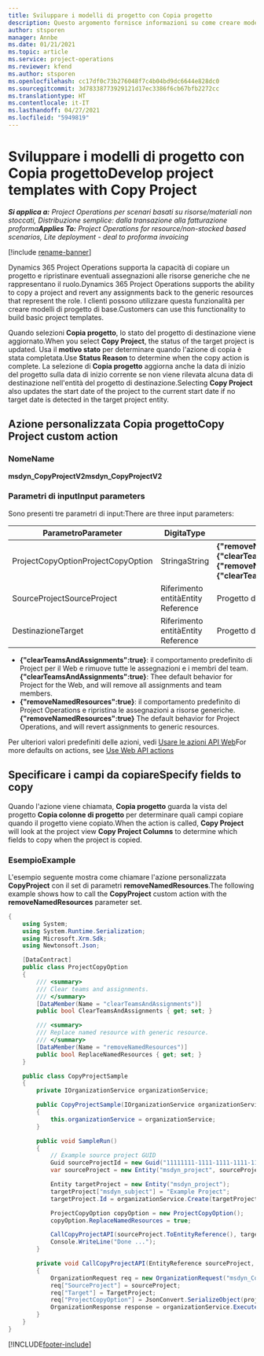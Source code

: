 ```yaml
---
title: Sviluppare i modelli di progetto con Copia progetto
description: Questo argomento fornisce informazioni su come creare modelli di progetto utilizzando l'azione personalizzata Copia progetto.
author: stsporen
manager: Annbe
ms.date: 01/21/2021
ms.topic: article
ms.service: project-operations
ms.reviewer: kfend
ms.author: stsporen
ms.openlocfilehash: cc17df0c73b276048f7c4b04bd9dc6644e828dc0
ms.sourcegitcommit: 3d78338773929121d17ec3386f6cb67bfb2272cc
ms.translationtype: HT
ms.contentlocale: it-IT
ms.lasthandoff: 04/27/2021
ms.locfileid: "5949819"
---
```

# <a name="develop-project-templates-with-copy-project"></a><span data-ttu-id="998ba-103">Sviluppare i modelli di progetto con Copia progetto</span><span class="sxs-lookup"><span data-stu-id="998ba-103">Develop project templates with Copy Project</span></span>

<span data-ttu-id="998ba-104">_**Si applica a:** Project Operations per scenari basati su risorse/materiali non stoccati, Distribuzione semplice: dalla transazione alla fatturazione proforma_</span><span class="sxs-lookup"><span data-stu-id="998ba-104">_**Applies To:** Project Operations for resource/non-stocked based scenarios, Lite deployment - deal to proforma invoicing_</span></span>

[!include [rename-banner](~/includes/cc-data-platform-banner.md)]

<span data-ttu-id="998ba-105">Dynamics 365 Project Operations supporta la capacità di copiare un progetto e ripristinare eventuali assegnazioni alle risorse generiche che ne rappresentano il ruolo.</span><span class="sxs-lookup"><span data-stu-id="998ba-105">Dynamics 365 Project Operations supports the ability to copy a project and revert any assignments back to the generic resources that represent the role.</span></span> <span data-ttu-id="998ba-106">I clienti possono utilizzare questa funzionalità per creare modelli di progetto di base.</span><span class="sxs-lookup"><span data-stu-id="998ba-106">Customers can use this functionality to build basic project templates.</span></span>

<span data-ttu-id="998ba-107">Quando selezioni **Copia progetto**, lo stato del progetto di destinazione viene aggiornato.</span><span class="sxs-lookup"><span data-stu-id="998ba-107">When you select **Copy Project**, the status of the target project is updated.</span></span> <span data-ttu-id="998ba-108">Usa il **motivo stato** per determinare quando l'azione di copia è stata completata.</span><span class="sxs-lookup"><span data-stu-id="998ba-108">Use **Status Reason** to determine when the copy action is complete.</span></span> <span data-ttu-id="998ba-109">La selezione di **Copia progetto** aggiorna anche la data di inizio del progetto sulla data di inizio corrente se non viene rilevata alcuna data di destinazione nell'entità del progetto di destinazione.</span><span class="sxs-lookup"><span data-stu-id="998ba-109">Selecting **Copy Project** also updates the start date of the project to the current start date if no target date is detected in the target project entity.</span></span>

## <a name="copy-project-custom-action"></a><span data-ttu-id="998ba-110">Azione personalizzata Copia progetto</span><span class="sxs-lookup"><span data-stu-id="998ba-110">Copy Project custom action</span></span> 

### <a name="name"></a><span data-ttu-id="998ba-111">Nome</span><span class="sxs-lookup"><span data-stu-id="998ba-111">Name</span></span> 

<span data-ttu-id="998ba-112">**msdyn_CopyProjectV2**</span><span class="sxs-lookup"><span data-stu-id="998ba-112">**msdyn_CopyProjectV2**</span></span>

### <a name="input-parameters"></a><span data-ttu-id="998ba-113">Parametri di input</span><span class="sxs-lookup"><span data-stu-id="998ba-113">Input parameters</span></span>
<span data-ttu-id="998ba-114">Sono presenti tre parametri di input:</span><span class="sxs-lookup"><span data-stu-id="998ba-114">There are three input parameters:</span></span>

| <span data-ttu-id="998ba-115">Parametro</span><span class="sxs-lookup"><span data-stu-id="998ba-115">Parameter</span></span>          | <span data-ttu-id="998ba-116">Digita</span><span class="sxs-lookup"><span data-stu-id="998ba-116">Type</span></span>   | <span data-ttu-id="998ba-117">Valori</span><span class="sxs-lookup"><span data-stu-id="998ba-117">Values</span></span>                                                   | 
|--------------------|--------|----------------------------------------------------------|
| <span data-ttu-id="998ba-118">ProjectCopyOption</span><span class="sxs-lookup"><span data-stu-id="998ba-118">ProjectCopyOption</span></span>  | <span data-ttu-id="998ba-119">Stringa</span><span class="sxs-lookup"><span data-stu-id="998ba-119">String</span></span> | <span data-ttu-id="998ba-120">**{"removeNamedResources":true}** o **{"clearTeamsAndAssignments":true}**</span><span class="sxs-lookup"><span data-stu-id="998ba-120">**{"removeNamedResources":true}** or **{"clearTeamsAndAssignments":true}**</span></span> |
| <span data-ttu-id="998ba-121">SourceProject</span><span class="sxs-lookup"><span data-stu-id="998ba-121">SourceProject</span></span>      | <span data-ttu-id="998ba-122">Riferimento entità</span><span class="sxs-lookup"><span data-stu-id="998ba-122">Entity Reference</span></span> | <span data-ttu-id="998ba-123">Progetto di origine</span><span class="sxs-lookup"><span data-stu-id="998ba-123">Source Project</span></span> |
| <span data-ttu-id="998ba-124">Destinazione</span><span class="sxs-lookup"><span data-stu-id="998ba-124">Target</span></span>             | <span data-ttu-id="998ba-125">Riferimento entità</span><span class="sxs-lookup"><span data-stu-id="998ba-125">Entity Reference</span></span> | <span data-ttu-id="998ba-126">Progetto di destinazione</span><span class="sxs-lookup"><span data-stu-id="998ba-126">Target Project</span></span> |


- <span data-ttu-id="998ba-127">**{"clearTeamsAndAssignments":true}**: il comportamento predefinito di Project per il Web e rimuove tutte le assegnazioni e i membri del team.</span><span class="sxs-lookup"><span data-stu-id="998ba-127">**{"clearTeamsAndAssignments":true}**: Thee default behavior for Project for the Web, and will remove all assignments and team members.</span></span>
- <span data-ttu-id="998ba-128">**{"removeNamedResources":true}**: il comportamento predefinito di Project Operations e ripristina le assegnazioni a risorse generiche.</span><span class="sxs-lookup"><span data-stu-id="998ba-128">**{"removeNamedResources":true}** The default behavior for Project Operations, and will revert assignments to generic resources.</span></span>

<span data-ttu-id="998ba-129">Per ulteriori valori predefiniti delle azioni, vedi [Usare le azioni API Web](/powerapps/developer/common-data-service/webapi/use-web-api-actions)</span><span class="sxs-lookup"><span data-stu-id="998ba-129">For more defaults on actions, see [Use Web API actions](/powerapps/developer/common-data-service/webapi/use-web-api-actions)</span></span>

## <a name="specify-fields-to-copy"></a><span data-ttu-id="998ba-130">Specificare i campi da copiare</span><span class="sxs-lookup"><span data-stu-id="998ba-130">Specify fields to copy</span></span> 
<span data-ttu-id="998ba-131">Quando l'azione viene chiamata, **Copia progetto** guarda la vista del progetto **Copia colonne di progetto** per determinare quali campi copiare quando il progetto viene copiato.</span><span class="sxs-lookup"><span data-stu-id="998ba-131">When the action is called, **Copy Project** will look at the project view **Copy Project Columns** to determine which fields to copy when the project is copied.</span></span>


### <a name="example"></a><span data-ttu-id="998ba-132">Esempio</span><span class="sxs-lookup"><span data-stu-id="998ba-132">Example</span></span>
<span data-ttu-id="998ba-133">L'esempio seguente mostra come chiamare l'azione personalizzata **CopyProject** con il set di parametri **removeNamedResources**.</span><span class="sxs-lookup"><span data-stu-id="998ba-133">The following example shows how to call the **CopyProject** custom action with the **removeNamedResources** parameter set.</span></span>
```C#
{
    using System;
    using System.Runtime.Serialization;
    using Microsoft.Xrm.Sdk;
    using Newtonsoft.Json;

    [DataContract]
    public class ProjectCopyOption
    {
        /// <summary>
        /// Clear teams and assignments.
        /// </summary>
        [DataMember(Name = "clearTeamsAndAssignments")]
        public bool ClearTeamsAndAssignments { get; set; }

        /// <summary>
        /// Replace named resource with generic resource.
        /// </summary>
        [DataMember(Name = "removeNamedResources")]
        public bool ReplaceNamedResources { get; set; }
    }

    public class CopyProjectSample
    {
        private IOrganizationService organizationService;

        public CopyProjectSample(IOrganizationService organizationService)
        {
            this.organizationService = organizationService;
        }

        public void SampleRun()
        {
            // Example source project GUID
            Guid sourceProjectId = new Guid("11111111-1111-1111-1111-111111111111");
            var sourceProject = new Entity("msdyn_project", sourceProjectId);

            Entity targetProject = new Entity("msdyn_project");
            targetProject["msdyn_subject"] = "Example Project";
            targetProject.Id = organizationService.Create(targetProject);

            ProjectCopyOption copyOption = new ProjectCopyOption();
            copyOption.ReplaceNamedResources = true;

            CallCopyProjectAPI(sourceProject.ToEntityReference(), targetProject.ToEntityReference(), copyOption);
            Console.WriteLine("Done ...");
        }

        private void CallCopyProjectAPI(EntityReference sourceProject, EntityReference TargetProject, ProjectCopyOption projectCopyOption)
        {
            OrganizationRequest req = new OrganizationRequest("msdyn_CopyProjectV2");
            req["SourceProject"] = sourceProject;
            req["Target"] = TargetProject;
            req["ProjectCopyOption"] = JsonConvert.SerializeObject(projectCopyOption);
            OrganizationResponse response = organizationService.Execute(req);
        }
    }
}
```


[!INCLUDE[footer-include](../includes/footer-banner.md)]